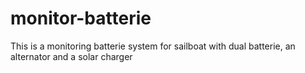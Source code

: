 # monitor-batterie
This is a monitoring batterie system for sailboat with dual batterie, an alternator and a solar charger
